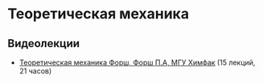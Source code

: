 # Теоретическая механика

## Видеолекции

* [Теоретическая механика Форш, Форш П.А, МГУ Химфак](https://teach-in.ru/course/theoretical-mechanics) (15 лекций, 21 часов)

